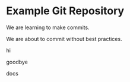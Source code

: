 # Example Git Repository

We are learning to make commits. 

We are about to commit without best practices. 

hi

goodbye

docs